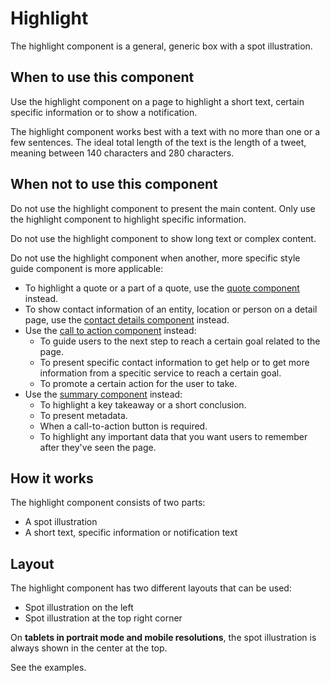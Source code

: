 # Highlight

The highlight component is a general, generic box with a spot illustration.

## When to use this component

Use the highlight component on a page to highlight a short text, certain specific information or to show a notification.

The highlight component works best with a text with no more than one or a few sentences. The ideal total length of the text is the length of a tweet, meaning between 140 characters and 280 characters.

## When not to use this component

Do not use the highlight component to present the main content. Only use the highlight component to highlight specific information.

Do not use the highlight component to show long text or complex content.

Do not use the highlight component when another, more specific style guide component is more applicable:

* To highlight a quote or a part of a quote, use the <a href="{{path './quote.html'}}">quote component</a> instead.
* To show contact information of an entity, location or person on a detail page, use the <a href="{{path './contact-details.html'}}">contact details component</a> instead.
* Use the <a href="{{path './cta-block.html'}}">call to action component</a> instead:
  * To guide users to the next step to reach a certain goal related to the page.
  * To present specific contact information to get help or to get more information from a specitic service to reach a certain goal.
  * To promote a certain action for the user to take.
* Use the <a href="{{path './summary.html'}}">summary component</a> instead:
  * To highlight a key takeaway or a short conclusion.
  * To present metadata.
  * When a call-to-action button is required.
  * To highlight any important data that you want users to remember after they've seen the page.

## How it works

The highlight component consists of two parts:

* A spot illustration
* A short text, specific information or notification text

## Layout

The highlight component has two different layouts that can be used:

* Spot illustration on the left
* Spot illustration at the top right corner

On **tablets in portrait mode and mobile resolutions**, the spot illustration is always shown in the center at the top.

See the examples.